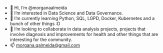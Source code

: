- 👋 Hi, I’m @morganaalmeida
- 👀 I’m interested in Data Science and Data Governance.
- 🌱 I’m currently learning Python, SQL, LGPD, Docker, Kubernetes and a bunch of other things :D
- 💞️ I’m looking to collaborate in data analysis projects, projects that involve diagnosis and improvements for health and other things that are interesting for the community.
- 📫 morgana.qalmeida@gmail.com

<!---
morganaalmeida/morganaalmeida is a ✨ special ✨ repository because its `README.md` (this file) appears on your GitHub profile.
You can click the Preview link to take a look at your changes.
--->
